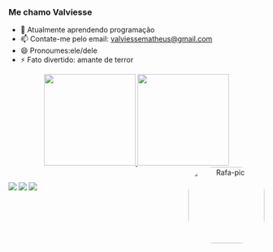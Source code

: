 ### Me chamo Valviesse


- 🌱 Atualmente aprendendo programação
- 📫 Contate-me pelo email: valviessematheus@gmail.com
- 😄 Pronoumes:ele/dele
- ⚡ Fato divertido: amante de terror

<div align="center">
  <a href="https://github.com/Matheus-valviesse">
  <img height="180em" src="https://github-readme-stats.vercel.app/api?username=Matheus-valviesse&show_icons=true&theme=dark&include_all_commits=true&count_private=true"/>
  <img height="180em" src="https://github-readme-stats.vercel.app/api/top-langs/?username=Matheus-valviesse&layout=compact&langs_count=7&theme=dark"/>
    <img align="right" alt="Rafa-pic" height="150" style="border-radius:50px;" src="https://media.discordapp.net/attachments/807641764507942933/876618138291146835/New_Piskel_2.gif?width=144&height=144">
</div>

  
  ##
  
  <div> 
  <a href = "mailto:valviessematheus@gmail.com"><img src="https://img.shields.io/badge/-Gmail-%23333?style=for-the-badge&logo=gmail&logoColor=white" target="_blank"></a>
  <a href="https://www.linkedin.com/in/rafaella-ballerini-45875016a" target="_blank"><img src="https://img.shields.io/badge/-LinkedIn-%230077B5?style=for-the-badge&logo=linkedin&logoColor=white" target="_blank"></a> 
    <a href ="https://wa.me/5521998002254"><img src="https://img.shields.io/badge/WhatsApp-25D366?style=for-the-badge&logo=whatsapp&logoColor=white"></a>
 
</div>
